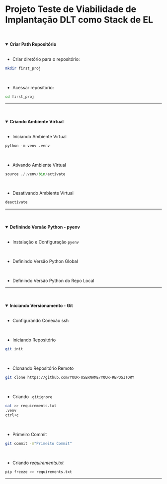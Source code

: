 

Projeto Teste de Viabilidade de Implantação DLT como Stack de EL
=============



<br>
<br>

<details open>
    <summary>
        <strong>Criar Path Repositório</strong>
    </summary>

<br>

- Criar diretório para o repositório:

``` sh
mkdir first_proj
```

<br>

- Acessar repositório:

``` sh
cd first_proj
```

</details>

---

<br>
<br>

<details open>
    <summary>
        <strong>Criando Ambiente Virtual</strong>
    </summary>

<br>

- Iniciando Ambiente Virtual


``` python
python -m venv .venv
```

<br>

- Ativando Ambiente Virtual


``` python
source ./.venv/bin/activate
```

<br>

- Desativando Ambiente Virtual


``` python
deactivate
```

</details>

---

<br>
<br>

<details open>
    <summary>
        <strong>Definindo Versão Python - pyenv</strong>
    </summary>

<br>

- Instalação e Configuração `pyenv`

<br>

- Definindo Versão Python Global

<br>

- Definindo Versão Python do Repo Local

</details>

---

<br>
<br>


<details open>
    <summary>
        <strong>Iniciando Versionamento - Git</strong>
    </summary>

<br>

- Configurando Conexão ssh


<br>

- Iniciando Repositório

``` sh
git init
```


<br>

- Clonando Repositório Remoto


```sh
git clone https://github.com/YOUR-USERNAME/YOUR-REPOSITORY
```

<br>

- Criando `.gitignore`

``` sh
cat >> requirements.txt
.venv
ctrl+c
```


<br>


- Primeiro Commit

``` sh
git commit -m"Primeito Commit"
```

<br>

- Criando *requirements.txt*


``` python
pip freeze >> requirements.txt
```


</details>

---

<br>
<br>